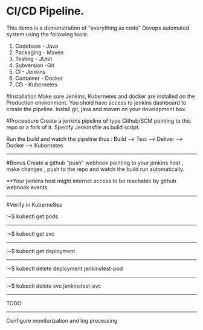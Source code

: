 
# CI/CD Pipeline.
This demo is a demonstration of "everything as code" Devops automated system using the following tools:

1) Codebase - Java
2) Packaging - Maven
3) Testing - JUnit
4) Subversion -Git
5) CI  - Jenkins
5) Container - Docker
7) CD - Kubernetes

#Installation
Make sure Jenkins, Kubernetes and docker are installed on the Production environment.
You shold have access to jenkins dashboard to create the pipeline.
Install git, java and maven on your development box. 

#Proceedure
Create a jenkins pipeline of type Github/SCM pointing to this repo or a fork of it.
Specify Jenkinsfile as build script.

Run the build and watch the pipeline thus :
Build --> Test --> Deliver --> Docker --> Kubernetes


*******
#Bonus
Create a github "push" webhook pointing to your jenkins host , make changes , push to the repo and
watch the build run automatically.

**Your jenkins host might internet access to be reachable by github webhook events. 


*******
#Verify in Kuberne8es


:~$ kubectl get pods
*******************************************************************************************


:~$ kubectl get svc
********************************************************************************************


:~$ kubectl get deployment
***********************************************************************************************

:~$ kubectl delete deployment jenkinstest-pod
*********************************************************************************************


:~$ kubectl delete svc jenkinstest-svc
**************************************************************************************


TODO
*****************************************************************************************************
Configure monitorization and log processing
